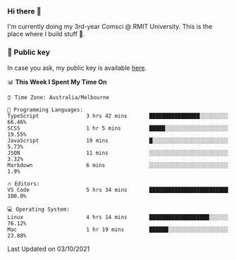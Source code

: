 ### Hi there 👋

I'm currently doing my 3rd-year Comsci @ RMIT University. This is the place where I build stuff 👀. 

### 🔑 Public key

In case you ask, my public key is available [here](https://public.auspham.dev/).

<!--START_SECTION:waka-->
📊 **This Week I Spent My Time On** 

```text
⌚︎ Time Zone: Australia/Melbourne

💬 Programming Languages: 
TypeScript               3 hrs 42 mins       ████████████████░░░░░░░░░   66.46% 
SCSS                     1 hr 5 mins         █████░░░░░░░░░░░░░░░░░░░░   19.55% 
JavaScript               19 mins             █░░░░░░░░░░░░░░░░░░░░░░░░   5.73% 
JSON                     11 mins             ░░░░░░░░░░░░░░░░░░░░░░░░░   3.32% 
Markdown                 6 mins              ░░░░░░░░░░░░░░░░░░░░░░░░░   1.9%

🔥 Editors: 
VS Code                  5 hrs 34 mins       █████████████████████████   100.0%

💻 Operating System: 
Linux                    4 hrs 14 mins       ███████████████████░░░░░░   76.12% 
Mac                      1 hr 19 mins        ██████░░░░░░░░░░░░░░░░░░░   23.88%

```


 Last Updated on 03/10/2021
<!--END_SECTION:waka-->

<!--
**rockmanvnx6/rockmanvnx6** is a ✨ _special_ ✨ repository because its `README.md` (this file) appears on your GitHub profile.

Here are some ideas to get you started:

- 🔭 I’m currently working on ...
- 🌱 I’m currently learning ...
- 👯 I’m looking to collaborate on ...
- 🤔 I’m looking for help with ...
- 💬 Ask me about ...
- 📫 How to reach me: ...
- 😄 Pronouns: ...
- ⚡ Fun fact: ...
-->
